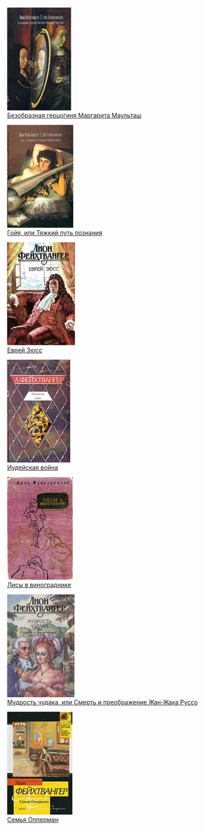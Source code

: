 ![](Безобразная%20герцогиня%20Маргарита%20Маульташ.jpg)  
[Безобразная герцогиня Маргарита Маульташ](Безобразная%20герцогиня%20Маргарита%20Маульташ)

![](Гойя,%20или%20Тяжкий%20путь%20познания.jpg)  
[Гойя, или Тяжкий путь познания](Гойя,%20или%20Тяжкий%20путь%20познания)

![](Еврей%20Зюсс.jpg)  
[Еврей Зюсс](Еврей%20Зюсс)

![](Иудейская%20война.jpg)  
[Иудейская война](Иудейская%20война)

![](Лисы%20в%20винограднике.jpg)  
[Лисы в винограднике](Лисы%20в%20винограднике)

![](Мудрость%20чудака,%20или%20Смерть%20и%20преображение%20Жан-Жака%20Руссо.jpg)  
[Мудрость чудака, или Смерть и преображение Жан-Жака Руссо](Мудрость%20чудака,%20или%20Смерть%20и%20преображение%20Жан-Жака%20Руссо)

![](Семья%20Опперман.jpg)  
[Семья Опперман](Семья%20Опперман)
